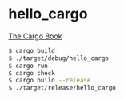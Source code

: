 # hello_cargo

[The Cargo Book](https://doc.rust-lang.org/cargo/)

```bash
$ cargo build
$ ./target/debug/hello_cargo
$ cargo run
$ cargo check
$ cargo build --release
$ ./target/release/hello_cargo
```

